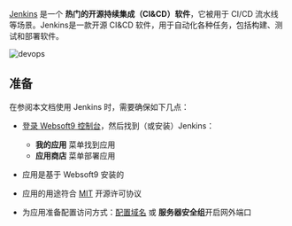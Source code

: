 [Jenkins](https://www.jenkins.io/) 是一个 **热门的开源持续集成（CI&CD）软件**，它被用于 CI/CD 流水线  等场景。Jenkins是一款开源 CI&CD 软件，用于自动化各种任务，包括构建、测试和部署软件。


![devops](https://libs.websoft9.com/Websoft9/DocsPicture/zh/jenkins/jenkins_is_the_hub_CD_Devops.png)


## 准备

在参阅本文档使用 Jenkins 时，需要确保如下几点：

- [登录 Websoft9 控制台](./login-console)，然后找到（或安装）Jenkins：
  - **我的应用** 菜单找到应用 
  - **应用商店** 菜单部署应用

- 应用是基于 Websoft9 安装的


- 应用的用途符合 [MIT](https://opensource.org/licenses/MIT) 开源许可协议


- 为应用准备配置访问方式：[配置域名](./domain-set) 或 **服务器安全组**开启网外端口